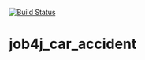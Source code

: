 [![Build Status](https://travis-ci.org/DaniilsLoputevs/job4j_car_accident.svg?branch=main)](https://travis-ci.org/DaniilsLoputevs/job4j_car_accident)
# job4j_car_accident